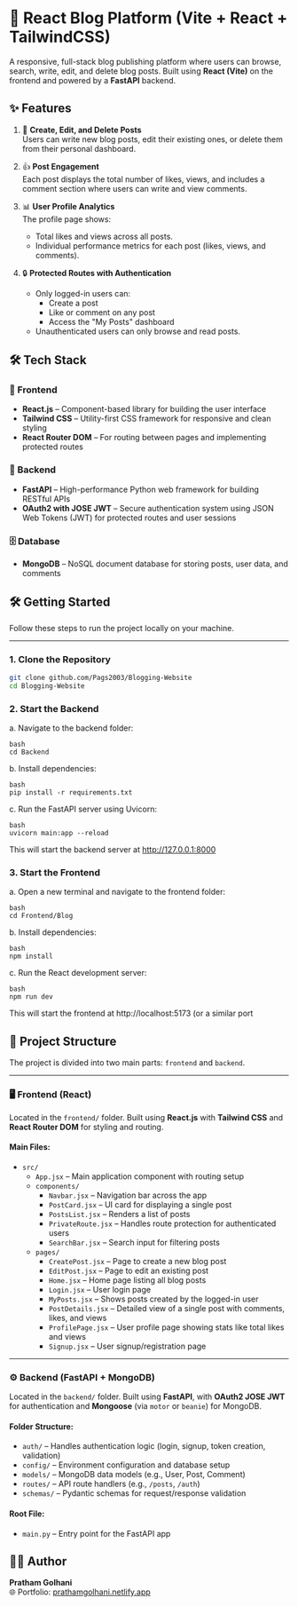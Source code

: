 # 📰 React Blog Platform (Vite + React + TailwindCSS)

A responsive, full-stack blog publishing platform where users can browse, search, write, edit, and delete blog posts. Built using **React (Vite)** on the frontend and powered by a **FastAPI** backend.

## ✨ Features

1. 📝 **Create, Edit, and Delete Posts**  
   Users can write new blog posts, edit their existing ones, or delete them from their personal dashboard.

2. 👍 **Post Engagement**  
   Each post displays the total number of likes, views, and includes a comment section where users can write and view comments.

3. 📊 **User Profile Analytics**  
   The profile page shows:
   - Total likes and views across all posts.
   - Individual performance metrics for each post (likes, views, and comments).

4. 🔒 **Protected Routes with Authentication**  
   - Only logged-in users can:
     - Create a post
     - Like or comment on any post
     - Access the "My Posts" dashboard  
   - Unauthenticated users can only browse and read posts.
  
## 🛠️ Tech Stack

### 🧩 Frontend
- **React.js** – Component-based library for building the user interface
- **Tailwind CSS** – Utility-first CSS framework for responsive and clean styling
- **React Router DOM** – For routing between pages and implementing protected routes

### 🚀 Backend
- **FastAPI** – High-performance Python web framework for building RESTful APIs
- **OAuth2 with JOSE JWT** – Secure authentication system using JSON Web Tokens (JWT) for protected routes and user sessions

### 🗄️ Database
- **MongoDB** – NoSQL document database for storing posts, user data, and comments

## 🛠️ Getting Started

Follow these steps to run the project locally on your machine.

---

### 1. Clone the Repository

  ```bash
  git clone github.com/Pags2003/Blogging-Website
  cd Blogging-Website
  ```
### 2. Start the Backend

  a. Navigate to the backend folder:
  ```   
  bash
  cd Backend
  ```
  b. Install dependencies:
  ```
  bash
  pip install -r requirements.txt
  ```
  c. Run the FastAPI server using Uvicorn:
  ```
  bash
  uvicorn main:app --reload
  ```
  This will start the backend server at http://127.0.0.1:8000

### 3. Start the Frontend

  a. Open a new terminal and navigate to the frontend folder:
  ```
  bash
  cd Frontend/Blog
  ```
  b. Install dependencies:
  ```
  bash
  npm install
  ```
  c. Run the React development server:
  ```
  bash
  npm run dev
  ```
  This will start the frontend at http://localhost:5173 (or a similar port

## 📁 Project Structure

The project is divided into two main parts: `frontend` and `backend`.

---

### 🖥️ Frontend (React)

Located in the `frontend/` folder. Built using **React.js** with **Tailwind CSS** and **React Router DOM** for styling and routing.

#### Main Files:

- `src/`
  - `App.jsx` – Main application component with routing setup
  - `components/`
    - `Navbar.jsx` – Navigation bar across the app
    - `PostCard.jsx` – UI card for displaying a single post
    - `PostsList.jsx` – Renders a list of posts
    - `PrivateRoute.jsx` – Handles route protection for authenticated users
    - `SearchBar.jsx` – Search input for filtering posts
  - `pages/`
    - `CreatePost.jsx` – Page to create a new blog post
    - `EditPost.jsx` – Page to edit an existing post
    - `Home.jsx` – Home page listing all blog posts
    - `Login.jsx` – User login page
    - `MyPosts.jsx` – Shows posts created by the logged-in user
    - `PostDetails.jsx` – Detailed view of a single post with comments, likes, and views
    - `ProfilePage.jsx` – User profile page showing stats like total likes and views
    - `Signup.jsx` – User signup/registration page

---

### ⚙️ Backend (FastAPI + MongoDB)

Located in the `backend/` folder. Built using **FastAPI**, with **OAuth2 JOSE JWT** for authentication and **Mongoose** (via `motor` or `beanie`) for MongoDB.

#### Folder Structure:

- `auth/` – Handles authentication logic (login, signup, token creation, validation)
- `config/` – Environment configuration and database setup
- `models/` – MongoDB data models (e.g., User, Post, Comment)
- `routes/` – API route handlers (e.g., `/posts`, `/auth`)
- `schemas/` – Pydantic schemas for request/response validation

#### Root File:

- `main.py` – Entry point for the FastAPI app

## 👨‍💻 Author

**Pratham Golhani**  
🌐 Portfolio: [prathamgolhani.netlify.app](https://prathamgolhani.netlify.app)
